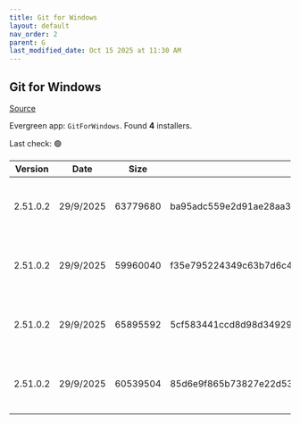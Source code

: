 ```yaml
---
title: Git for Windows
layout: default
nav_order: 2
parent: G
last_modified_date: Oct 15 2025 at 11:30 AM
---
```


## Git for Windows

[Source](https://gitforwindows.org/)

Evergreen app: `GitForWindows`. Found **4** installers.

Last check: 🟢

| Version  | Date      | Size     | Sha256                                                           | Architecture | InstallerType | Type | URI                                                                                                                                                                                                                            |
| -------- | --------- | -------- | ---------------------------------------------------------------- | ------------ | ------------- | ---- | ------------------------------------------------------------------------------------------------------------------------------------------------------------------------------------------------------------------------------ |
| 2.51.0.2 | 29/9/2025 | 63779680 | ba95adc559e2d91ae28aa354c0ffb06b2c54f2bf42985f278dded9ca31194816 | ARM64        | Default       | exe  | [https://github.com/git-for-windows/git/releases/download/v2.51.0.windows.2/Git-2.51.0.2-arm64.exe](https://github.com/git-for-windows/git/releases/download/v2.51.0.windows.2/Git-2.51.0.2-arm64.exe)                         |
| 2.51.0.2 | 29/9/2025 | 59960040 | f35e795224349c63b7d6c429c2d8404a6ce7e2e8f91934a3f6ba2ca8e7e285a8 | ARM64        | Portable      | exe  | [https://github.com/git-for-windows/git/releases/download/v2.51.0.windows.2/PortableGit-2.51.0.2-arm64.7z.exe](https://github.com/git-for-windows/git/releases/download/v2.51.0.windows.2/PortableGit-2.51.0.2-arm64.7z.exe)   |
| 2.51.0.2 | 29/9/2025 | 65895592 | 5cf583441ccd8d98d3492936235b6ee30c6847d1b3f49365d6a025b3432094ad | x64          | Default       | exe  | [https://github.com/git-for-windows/git/releases/download/v2.51.0.windows.2/Git-2.51.0.2-64-bit.exe](https://github.com/git-for-windows/git/releases/download/v2.51.0.windows.2/Git-2.51.0.2-64-bit.exe)                       |
| 2.51.0.2 | 29/9/2025 | 60539504 | 85d6e9f865b73827e22d532fd6cd5b93987c8d264142786b0721956619d5c00e | x64          | Portable      | exe  | [https://github.com/git-for-windows/git/releases/download/v2.51.0.windows.2/PortableGit-2.51.0.2-64-bit.7z.exe](https://github.com/git-for-windows/git/releases/download/v2.51.0.windows.2/PortableGit-2.51.0.2-64-bit.7z.exe) |

